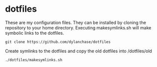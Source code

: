dotfiles
========
These are my configuration files.  They can be installed by cloning the repository 
to your home directory.  Executing makesymlinks.sh will make symbolic links to the 
dotfiles.

    git clone https://github.com/dylanchase/dotfiles
    
Create symlinks to the dotfiles and copy the old dotfiles into /dotfiles/old

    ./dotfiles/makesymlinks.sh
    
